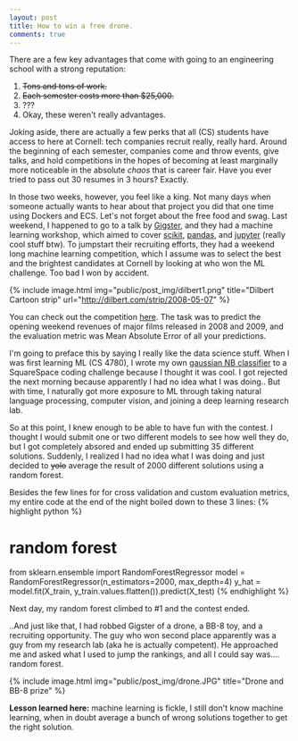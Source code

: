 ```yaml
---
layout: post
title: How to win a free drone.
comments: true
---
```


There are a few key advantages that come with going to an engineering school with a strong reputation:

1. <s>Tons and tons of work.</s>
2. <s>Each semester costs more than $25,000.</s>
3. ???
4. Okay, these weren't really advantages.

Joking aside, there are actually a few perks that all (CS) students have access to here at Cornell: tech companies recruit really, really hard. Around the beginning of each semester, companies come and throw events, give talks, and hold competitions in the hopes of becoming at least marginally more noticeable in the absolute <em>chaos</em> that is career fair. Have you ever tried to pass out 30 resumes in 3 hours? Exactly.

In those two weeks, however, you feel like a king. Not many days when someone actually wants to hear about that project you did that one time using Dockers and ECS. Let's not forget about the free food and swag. Last weekend, I happened to go to a talk by [Gigster](https://gigster.com/), and they had a machine learning workshop, which aimed to cover [scikit](http://scikit-learn.org/stable/), [pandas](http://pandas.pydata.org/), and [jupyter](http://jupyter.org/) (really cool stuff btw). To jumpstart their recruiting efforts, they had a weekend long machine learning competition, which I assume was to select the best and the brightest candidates at Cornell by looking at who won the ML challenge. Too bad I won by accident.

{% include image.html
            img="public/post_img/dilbert1.png"
            title="Dilbert Cartoon strip"
            url="http://dilbert.com/strip/2008-05-07" %}

You can check out the competition [here](https://inclass.kaggle.com/c/gigster-ml). The task was to predict the opening weekend revenues of major films released in 2008 and 2009, and the evaluation metric was Mean Absolute Error of all your predictions.

I'm going to preface this by saying I really like the data science stuff. When I was first learning ML (CS 4780), I wrote my own [gaussian NB classifier](https://github.com/hongj77/coding-practice/tree/master/codingchallenges/naive_bayes) to a SquareSpace coding challenge because I thought it was cool. I got rejected the next morning because apparently I had no idea what I was doing.. But with time, I naturally got more exposure to ML through taking natural language processing, computer vision, and joining a deep learning research lab.

So at this point, I knew enough to be able to have fun with the contest. I thought I would submit one or two different models to see how well they do, but I got completely absored and ended up submitting 35 different solutions. Suddenly, I realized I had no idea what I was doing and just decided to <s>yolo</s> average the result of 2000 different solutions using a random forest.

Besides the few lines for for cross validation and custom evaluation metrics, my entire code at the end of the night boiled down to these 3 lines:
{% highlight python %}
# random forest
from sklearn.ensemble import RandomForestRegressor
model = RandomForestRegressor(n_estimators=2000, max_depth=4)
y_hat = model.fit(X_train, y_train.values.flatten()).predict(X_test)
{% endhighlight %}

Next day, my random forest climbed to #1 and the contest ended. 

..And just like that, I had robbed Gigster of a drone, a BB-8 toy, and a recruiting opportunity. The guy who won second place apparently was a guy from my research lab (aka he is actually competent). He approached me and asked what I used to jump the rankings, and all I could say was.... random forest. 

{% include image.html
            img="public/post_img/drone.JPG"
            title="Drone and BB-8 prize"
            %}

<b>Lesson learned here:</b> machine learning is fickle, I still don't know machine learning, when in doubt average a bunch of wrong solutions together to get the right solution. 


